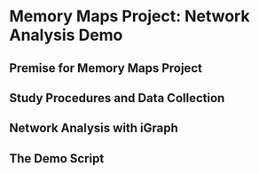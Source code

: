 # Memory Maps Project: Network Analysis Demo

## Premise for Memory Maps Project

## Study Procedures and Data Collection

## Network Analysis with iGraph

## The Demo Script